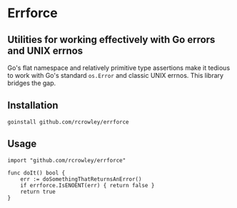 Errforce
========

Utilities for working effectively with Go errors and UNIX errnos
----------------------------------------------------------------

Go's flat namespace and relatively primitive type assertions make it tedious to work with Go's standard `os.Error` and classic UNIX errnos.  This library bridges the gap.

Installation
------------

	goinstall github.com/rcrowley/errforce

Usage
-----

	import "github.com/rcrowley/errforce"

	func doIt() bool {
		err := doSomethingThatReturnsAnError()
		if errforce.IsENOENT(err) { return false }
		return true
	}
